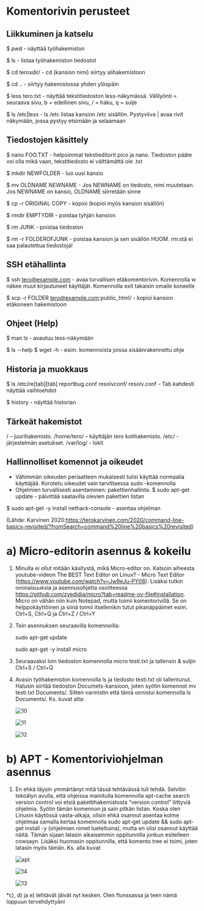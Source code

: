 # Komentorivin perusteet

## Liikkuminen ja katselu
$ pwd - näyttää työhakemiston

$ ls - listaa työhakemiston tiedostot

$ cd terosdir/ - cd (kansion nimi) siirtyy alihakemistoon

$ cd .. - siirtyy hakemistossa yhden ylöspäin

$ less tero.txt - näyttää tekstitiedoston less-näkymässä. Välilyönti = seuraava sivu, b = edellinen sivu, / = haku, q = sulje

$ ls /etc|less - ls /etc listaa kansion /etc sisällön. Pystyviiva | avaa rivit näkymään, jossa pystyy etsimään ja selaamaan

## Tiedostojen käsittely
$ nano FOO.TXT - helpoimmat tekstieditorit pico ja nano. Tiedoston pääte voi olla mikä vaan, tekstitiedosto ei välttämättä ole .txt

$ mkdir NEWFOLDER - luo uusi kansio

$ mv OLDNAME NEWNAME - Jos NEWNAME on tiedosto, nimi muutetaan. Jos NEWNAME on kansio, OLDNAME siirretään sinne

$ cp -r ORIGINAL COPY - kopioi (kopioi myös kansion sisällön)

$ rmdir EMPTYDIR - poistaa tyhjän kansion

$ rm JUNK - poistaa tiedoston

$ rm -r FOLDEROFJUNK - poistaa kansion ja sen sisällön HUOM. rm:stä ei saa palautettua tiedostoja!

## SSH etähallinta
$ ssh tero@example.com - avaa turvallisen etäkomentorivin. Komennolla w näkee muut kirjautuneet käyttäjät. Komennolla exit takaisin omalle koneelle

$ scp -r FOLDER tero@example.com:public_html/ - kopioi kansion etäkoneen hakemistoon

## Ohjeet (Help)
$ man ls - avautuu less-näkymään

$ ls --help
$ wget -h - esim. komennoista joissa sisäänrakennettu ohje

## Historia ja muokkaus
$ ls /etc/re[tab][tab]
reportbug.conf  resolvconf/     resolv.conf - Tab kahdesti näyttää vaihtoehdot

$ history - näyttää historian

## Tärkeät hakemistot
/ – juurihakemisto. /home/tero/ – käyttäjän tero kotihakemisto. /etc/ - järjestelmän asetukset. /var/log/ - lokit

## Hallinnolliset komennot ja oikeudet
- Vähimmän oikeuden periaatteen mukaisesti tulisi käyttää normaalia käyttäjää. Korotetu oikeudet vain tarvittaessa sudo -komennolla
- Ohjelmien turvallisesti asentaminen: pakettienhallinta. $ sudo apt-get update - päivittää saatavilla olevien pakettien listan

$ sudo apt-get -y install nethack-console - asentaa ohjelman

(Lähde: Karvinen 2020:https://terokarvinen.com/2020/command-line-basics-revisited/?fromSearch=command%20line%20basics%20revisited)

# a) Micro-editorin asennus & kokeilu
1. Minulla ei ollut mitään käsitystä, mikä Micro-editor on. Katsoin aiheesta youtube-videon The BEST Text Editor on Linux? - Micro Text Editor (https://www.youtube.com/watch?v=Jw9eJu-PY08). Lisäksi tutkin ominaisuuksia ja asennusohjetta osoitteessa https://github.com/zyedidia/micro?tab=readme-ov-file#installation. Micro on vähän niin kuin Notepad, mutta toimii komentorivillä. Se on helppokäyttöinen ja siinä toimii itsellenikin tutut pikanäppäimet esim. Ctrl+S, Ctrl+Q ja Ctrl+Z / Ctrl+Y
2. Tein asennuksen seuraavilla komennoilla:

   sudo apt-get update

   sudo apt-get -y install micro
3. Seuraavaksi loin tiedoston komennolla micro testi.txt ja tallensin & suljin Ctrl+S / Ctrl+Q
4. Avasin työhakemiston komennolla ls ja tiedosto testi.txt oli tallentunut. Halusin siirtää tiedoston Documets-kansioon, joten syötin komennot mv testi.txt Documents/. Sitten varmistin että tämä onnistui komennolla ls Documents/. Ks. kuvat alta:

   ![10](images/kuva-10.png)

   ![11](images/kuva-11.png)

   ![12](images/kuva-12.png)

# b) APT - Komentoriviohjelman asennus
1. En ehkä täysin ymmärtänyt mitä tässä tehtävässä tuli tehdä. Selvitin tekoälyn avulla, että ohjeissa mainitulla komennolla apt-cache search version control voi etsiä pakettihakemistosta “version control” liittyviä ohjelmia. Syötin tämän komennon ja sain pitkän listan. Koska olen Linuxin käytössä vasta-alkaja, olisin ehkä osannut asentaa kolme ohjelmaa samalla kertaa komennolla sudo apt-get update && sudo apt-get install -y (ohjelmien nimet lueteltuina), mutta en olisi osannut käyttää näitä. Tämän sijaan latasin aikaisemmin oppitunnilla jonkun esitelleen cowsayn. Lisäksi huomasin oppitunnilla, että komento tree ei toimi, joten latasin myös tämän. Ks. alla kuvat

    ![apt](images/kuva-apt.png)

    ![14](images/kuva-14.png)

    ![13](images/kuva-13.png)

*c), d) ja e) tehtävät jäivät nyt kesken. Olen flunssassa ja teen nämä loppuun tervehdyttyäni


